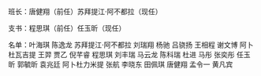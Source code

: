 班长：唐健翔（前任）苏拜提江·阿不都拉（现任）

支书：程思琪（前任）任玉昕（现任）

名单：叶海琪 
 陈逸龙
 苏拜提江·阿不都拉
 刘瑞翔
 杨驰
 吕骁扬
 王相程
 谢文博
 阿卜杜瓦吉提
 王羿
 贾乙
 倪芊睿
 程思琪
 刘丰瑞
 马云龙
 陈科瑞
 杜进
 马彤
 张奕彤
 任玉昕
 郭毓昕
 袁兆廷
 阿卜杜力米提
 张航
 李晓东
 田佩琪
 唐健翔
 孟令一
 黄凡宾